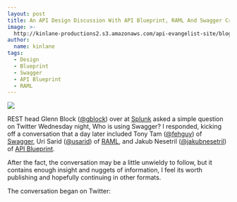 ```yaml
---
layout: post
title: An API Design Discussion With API Blueprint, RAML And Swagger Creators
image: >-
  http://kinlane-productions2.s3.amazonaws.com/api-evangelist-site/blog/api-design.png
author:
  name: kinlane
tags:
  - Design
  - Blueprint
  - Swagger
  - API Blueprint
  - RAML
---
```

[![](https://s3.amazonaws.com/kinlane-productions2/api-evangelist/services/api-design.png)](http://design.apievangelist.com/)

REST head Glenn Block ([@gblock](https://twitter.com/gblock)) over at [Splunk](http://www.splunk.com/) asked a simple question on Twitter Wednesday night, Who is using Swagger? I responded, kicking off a conversation that a day later included Tony Tam ([@fehguy](https://twitter.com/fehguy)) of [Swagger](http://developers.helloreverb.com/swagger/), Uri Sarid ([@usarid](https://twitter.com/usarid)) of [RAML](http://raml.org/), and Jakub Nesetril ([@jakubnesetril](https://twitter.com/jakubnesetril)) of [API Blueprint](http://apiblueprint.org/).

After the fact, the conversation may be a little unwieldy to follow, but it contains enough insight and nuggets of information, I feel its worth publishing and hopefully continuing in other formats.

The conversation began on Twitter:
